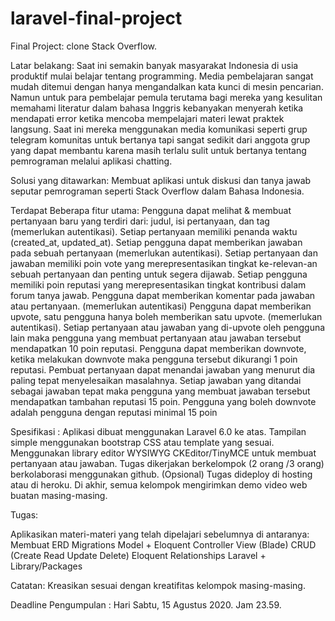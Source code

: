 # laravel-final-project

Final Project: clone Stack Overflow. 

Latar belakang: 
Saat ini semakin banyak masyarakat Indonesia di usia produktif mulai belajar tentang programming. Media pembelajaran sangat mudah ditemui dengan hanya mengandalkan kata kunci di mesin pencarian. Namun untuk para pembelajar pemula terutama bagi mereka yang kesulitan memahami literatur dalam bahasa Inggris kebanyakan menyerah ketika mendapati error ketika mencoba mempelajari materi lewat praktek langsung. Saat ini mereka menggunakan media komunikasi seperti grup telegram komunitas untuk bertanya tapi sangat sedikit dari anggota grup yang dapat membantu karena masih terlalu sulit untuk bertanya tentang pemrograman melalui aplikasi chatting. 

Solusi yang ditawarkan: 
Membuat aplikasi untuk diskusi dan tanya jawab seputar pemrograman seperti Stack Overflow dalam Bahasa Indonesia. 

Terdapat Beberapa fitur utama:
Pengguna dapat melihat & membuat pertanyaan baru yang terdiri dari: judul, isi pertanyaan, dan tag (memerlukan autentikasi).
Setiap pertanyaan memiliki penanda waktu (created_at, updated_at).
Setiap pengguna dapat memberikan jawaban pada sebuah pertanyaan (memerlukan autentikasi).
Setiap pertanyaan dan jawaban memiliki poin vote yang merepresentasikan tingkat ke-relevan-an sebuah pertanyaan dan penting untuk segera dijawab. 
Setiap pengguna memiliki poin reputasi yang merepresentasikan tingkat kontribusi dalam forum tanya jawab. 
Pengguna dapat memberikan komentar pada jawaban atau pertanyaan. (memerlukan autentikasi)
Pengguna dapat memberikan upvote, satu pengguna hanya boleh memberikan satu upvote. (memerlukan autentikasi).
Setiap pertanyaan atau jawaban yang di-upvote oleh pengguna lain maka pengguna yang membuat pertanyaan atau jawaban tersebut mendapatkan 10 poin reputasi. 
Pengguna dapat memberikan downvote, ketika melakukan downvote maka pengguna tersebut dikurangi 1 poin reputasi. 
Pembuat pertanyaan dapat menandai jawaban yang menurut dia paling tepat menyelesaikan masalahnya. 
Setiap jawaban yang ditandai sebagai jawaban tepat maka pengguna yang membuat jawaban tersebut mendapatkan tambahan reputasi 15 poin.
Pengguna yang boleh downvote adalah pengguna dengan reputasi minimal 15 poin

Spesifikasi :
Aplikasi dibuat menggunakan Laravel 6.0 ke atas.
Tampilan simple menggunakan bootstrap CSS atau template yang sesuai.
Menggunakan library editor WYSIWYG CKEditor/TinyMCE untuk membuat pertanyaan atau jawaban.
Tugas dikerjakan berkelompok (2 orang /3 orang) berkolaborasi menggunakan github.
(Opsional) Tugas dideploy di hosting atau di heroku.
Di akhir, semua kelompok mengirimkan demo video web buatan masing-masing.


Tugas: 

Aplikasikan materi-materi yang telah dipelajari sebelumnya di antaranya: 
Membuat ERD
Migrations
Model + Eloquent
Controller
View (Blade)
CRUD (Create Read Update Delete)
Eloquent Relationships
Laravel + Library/Packages

Catatan: Kreasikan sesuai dengan kreatifitas kelompok masing-masing. 



Deadline Pengumpulan : Hari Sabtu, 15 Agustus 2020. Jam 23.59.
